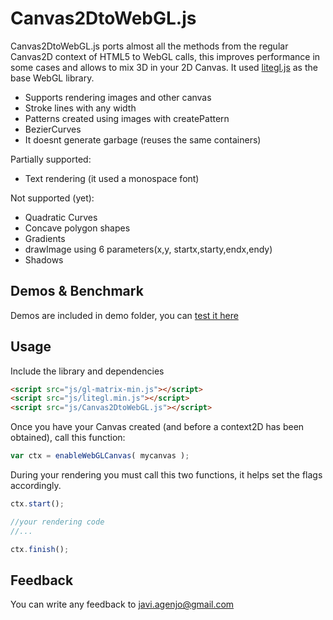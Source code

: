 Canvas2DtoWebGL.js
==================

Canvas2DtoWebGL.js ports almost all the methods from the regular Canvas2D context of HTML5 to WebGL calls, this improves performance in some cases and allows to mix 3D in your 2D Canvas.
It used [litegl.js](https://github.com/jagenjo/litegl.js) as the base WebGL library.

 * Supports rendering images and other canvas
 * Stroke lines with any width
 * Patterns created using images with createPattern
 * BezierCurves
 * It doesnt generate garbage (reuses the same containers)

Partially supported:
 * Text rendering (it used a monospace font)

Not supported (yet):
 * Quadratic Curves
 * Concave polygon shapes
 * Gradients
 * drawImage using 6 parameters(x,y, startx,starty,endx,endy)
 * Shadows

Demos & Benchmark
-----------------
Demos are included in demo folder, you can [test it here](http://tamats.com/projects/canvas2DtoWebGL/demo)

Usage
-----

Include the library and dependencies
```html
<script src="js/gl-matrix-min.js"></script>
<script src="js/litegl.min.js"></script>
<script src="js/Canvas2DtoWebGL.js"></script>
```

Once you have your Canvas created (and before a context2D has been obtained), call this function:
```js
var ctx = enableWebGLCanvas( mycanvas );
```

During your rendering you must call this two functions, it helps set the flags accordingly.
```js
ctx.start();

//your rendering code
//...

ctx.finish();
```

Feedback
--------

You can write any feedback to javi.agenjo@gmail.com
